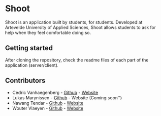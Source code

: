 # Shoot

Shoot is an application built by students, for students.
Developed at Artevelde University of Applied Sciences, Shoot
allows students to ask for help when they feel comfortable doing so.

## Getting started

After cloning the repository, check the readme files of each part of the application (server/client).

## Contributors

* Cedric Vanhaegenberg - [Github](https://github.com/cedrvanh) - [Website](https://www.vanhaegenberg.be/)
* Lukas Marynissen - [Github](https://github.com/lukasMarynissen) - Website (Coming soon™)
* Nawang Tendar - [Github](https://github.com/nawatend) - [Website](https://nawangtendar.be/)
* Wouter Vlaeyen - [Github](https://github.com/Vl-Wouter) - [Website](https://www.wouterv.be/)